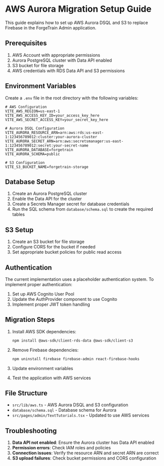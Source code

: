 # AWS Aurora Migration Setup Guide

This guide explains how to set up AWS Aurora DSQL and S3 to replace Firebase in the ForgeTrain Admin application.

## Prerequisites

1. AWS Account with appropriate permissions
2. Aurora PostgreSQL cluster with Data API enabled
3. S3 bucket for file storage
4. AWS credentials with RDS Data API and S3 permissions

## Environment Variables

Create a `.env` file in the root directory with the following variables:

```env
# AWS Configuration
VITE_AWS_REGION=us-east-1
VITE_AWS_ACCESS_KEY_ID=your_access_key_here
VITE_AWS_SECRET_ACCESS_KEY=your_secret_key_here

# Aurora DSQL Configuration
VITE_AURORA_RESOURCE_ARN=arn:aws:rds:us-east-1:123456789012:cluster:your-aurora-cluster
VITE_AURORA_SECRET_ARN=arn:aws:secretsmanager:us-east-1:123456789012:secret:your-secret-name
VITE_AURORA_DATABASE=forgetrain
VITE_AURORA_SCHEMA=public

# S3 Configuration
VITE_S3_BUCKET_NAME=forgetrain-storage
```

## Database Setup

1. Create an Aurora PostgreSQL cluster
2. Enable the Data API for the cluster
3. Create a Secrets Manager secret for database credentials
4. Run the SQL schema from `database/schema.sql` to create the required tables

## S3 Setup

1. Create an S3 bucket for file storage
2. Configure CORS for the bucket if needed
3. Set appropriate bucket policies for public read access

## Authentication

The current implementation uses a placeholder authentication system. To implement proper authentication:

1. Set up AWS Cognito User Pool
2. Update the AuthProvider component to use Cognito
3. Implement proper JWT token handling

## Migration Steps

1. Install AWS SDK dependencies:
   ```bash
   npm install @aws-sdk/client-rds-data @aws-sdk/client-s3
   ```

2. Remove Firebase dependencies:
   ```bash
   npm uninstall firebase firebase-admin react-firebase-hooks
   ```

3. Update environment variables
4. Test the application with AWS services

## File Structure

- `src/lib/aws.ts` - AWS Aurora DSQL and S3 configuration
- `database/schema.sql` - Database schema for Aurora
- `src/pages/admin/TextTutorials.tsx` - Updated to use AWS services

## Troubleshooting

1. **Data API not enabled**: Ensure the Aurora cluster has Data API enabled
2. **Permission errors**: Check IAM roles and policies
3. **Connection issues**: Verify the resource ARN and secret ARN are correct
4. **S3 upload failures**: Check bucket permissions and CORS configuration 